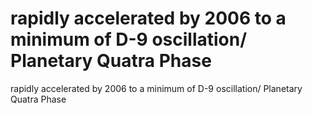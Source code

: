 # rapidly accelerated by 2006 to a minimum of D-9 oscillation/ Planetary Quatra Phase

rapidly accelerated by 2006 to a minimum of D-9 oscillation/ Planetary Quatra Phase